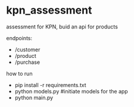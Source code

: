 # kpn_assessment

assessment for KPN, buid an api for products

endpoints:

* /customer
* /product
* /purchase

how to run
* pip install -r requirements.txt
* python models.py #initiate models for the app
* python main.py